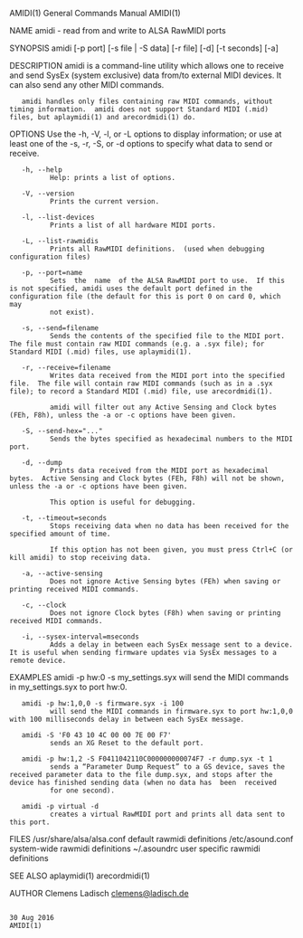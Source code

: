 AMIDI(1)                                                                                   General Commands Manual                                                                                   AMIDI(1)

NAME
       amidi - read from and write to ALSA RawMIDI ports

SYNOPSIS
       amidi [-p port] [-s file | -S data] [-r file] [-d] [-t seconds] [-a]

DESCRIPTION
       amidi is a command-line utility which allows one to receive and send SysEx (system exclusive) data from/to external MIDI devices.  It can also send any other MIDI commands.

       amidi handles only files containing raw MIDI commands, without timing information.  amidi does not support Standard MIDI (.mid) files, but aplaymidi(1) and arecordmidi(1) do.

OPTIONS
       Use the -h, -V, -l, or -L options to display information; or use at least one of the -s, -r, -S, or -d options to specify what data to send or receive.

       -h, --help
              Help: prints a list of options.

       -V, --version
              Prints the current version.

       -l, --list-devices
              Prints a list of all hardware MIDI ports.

       -L, --list-rawmidis
              Prints all RawMIDI definitions.  (used when debugging configuration files)

       -p, --port=name
              Sets  the  name  of the ALSA RawMIDI port to use.  If this is not specified, amidi uses the default port defined in the configuration file (the default for this is port 0 on card 0, which may
              not exist).

       -s, --send=filename
              Sends the contents of the specified file to the MIDI port.  The file must contain raw MIDI commands (e.g. a .syx file); for Standard MIDI (.mid) files, use aplaymidi(1).

       -r, --receive=filename
              Writes data received from the MIDI port into the specified file.  The file will contain raw MIDI commands (such as in a .syx file); to record a Standard MIDI (.mid) file, use arecordmidi(1).

              amidi will filter out any Active Sensing and Clock bytes (FEh, F8h), unless the -a or -c options have been given.

       -S, --send-hex="..."
              Sends the bytes specified as hexadecimal numbers to the MIDI port.

       -d, --dump
              Prints data received from the MIDI port as hexadecimal bytes.  Active Sensing and Clock bytes (FEh, F8h) will not be shown, unless the -a or -c options have been given.

              This option is useful for debugging.

       -t, --timeout=seconds
              Stops receiving data when no data has been received for the specified amount of time.

              If this option has not been given, you must press Ctrl+C (or kill amidi) to stop receiving data.

       -a, --active-sensing
              Does not ignore Active Sensing bytes (FEh) when saving or printing received MIDI commands.

       -c, --clock
              Does not ignore Clock bytes (F8h) when saving or printing received MIDI commands.

       -i, --sysex-interval=mseconds
              Adds a delay in between each SysEx message sent to a device. It is useful when sending firmware updates via SysEx messages to a remote device.

EXAMPLES
       amidi -p hw:0 -s my_settings.syx
              will send the MIDI commands in my_settings.syx to port hw:0.

       amidi -p hw:1,0,0 -s firmware.syx -i 100
              will send the MIDI commands in firmware.syx to port hw:1,0,0 with 100 milliseconds delay in between each SysEx message.

       amidi -S 'F0 43 10 4C 00 00 7E 00 F7'
              sends an XG Reset to the default port.

       amidi -p hw:1,2 -S F0411042110C000000000074F7 -r dump.syx -t 1
              sends a “Parameter Dump Request” to a GS device, saves the received parameter data to the file dump.syx, and stops after the device has finished sending data (when no data has  been  received
              for one second).

       amidi -p virtual -d
              creates a virtual RawMIDI port and prints all data sent to this port.

FILES
       /usr/share/alsa/alsa.conf default rawmidi definitions
       /etc/asound.conf system-wide rawmidi definitions
       ~/.asoundrc user specific rawmidi definitions

SEE ALSO
       aplaymidi(1)
       arecordmidi(1)

AUTHOR
       Clemens Ladisch <clemens@ladisch.de>

                                                                                                 30 Aug 2016                                                                                         AMIDI(1)
